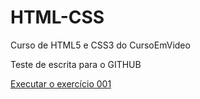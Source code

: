 # HTML-CSS
 Curso de HTML5 e CSS3 do CursoEmVideo


Teste de escrita para o GITHUB


<a href="https://marcus-gomes.github.io/HTML-CSS/Exerc%C3%ADcios/ex001/index.html">Executar o exercício 001 </a>